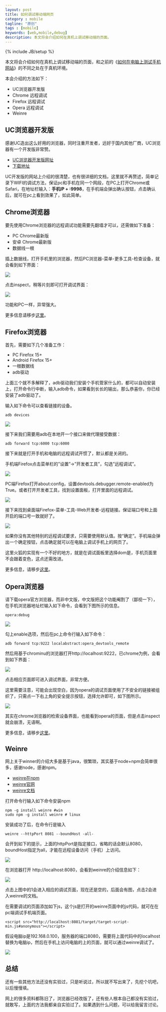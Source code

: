 ```yaml
---
layout: post
title: 如何调试移动端网页
category : mobile
tagline: "原创"
tags : [mobile]
keywords: [web,mobile,debug]
description: 本文将会介绍如何在真机上调试移动端的页面。
---
```

{% include JB/setup %}

本文将会介绍如何在真机上调试移动端的页面，和之前的《[如何在电脑上测试手机网站](http://yanhaijing.com/web/2014/02/21/how-to-test-mobile-websit-on-pc/)》的不同之处在于真机环境。

本会介绍的方法如下：

- UC浏览器开发版
- Chrome 远程调试
- Firefox 远程调试
- Opera 远程调试
- Weinre

## UC浏览器开发版

感谢UC造出这么好用的浏览器，同时注重开发者，远好于国内其他厂商，UC浏览器有一个开发版非常赞。

- [UC浏览器开发版网址](http://www.uc.cn/business/developer/)
- [下载地址](http://wap.uc.cn/index.php?action=PackageDown&do=ByPfid&product=UCBrowser&pfid=145&lang=zh-cn&bid=33533&direct=true&from=dev-slp-dir-pc)

UC开发版的网站上介绍的很清楚，也有很详细的文档，这里就不再赘述，简单记录下WIFI的调试方法，保证pc和手机在同一个网段，在PC上打开Chrome或Safari，在地址栏输入：**手机IP + :9998**，在手机端会弹出确认按钮，点击确认后，就可在pc上看到效果了，如此简单。

## Chrome浏览器

要先使用Chrome浏览器的远程调试功能需要先翻墙才可以，还需做如下准备：

- PC Chrome最新版
- 安卓 Chrome最新版
- 数据线一根

插上数据线，打开手机里的浏览器，然后PC浏览器-菜单-更多工具-检查设备，就会看到如下界面：

![]({{BLOG_IMG}}156.png)

点击inspect，稍等片刻即可打开调试界面：

![]({{BLOG_IMG}}157.png)

功能和PC一样，异常强大。

更多信息请移步[这里](https://developer.chrome.com/devtools/docs/remote-debugging#installing-androidsdk)。

## Firefox浏览器

首先，需要如下几个准备工作：

- PC Firefox 15+
- Android Firefox 15+
- 一根数据线
- adb驱动

上面三个就不多解释了，adb驱动我们安装个手机管家什么的，都可以自动安装上，打开命令行中断，输入adb命令，如果看到长长的输出，那么恭喜你，你已经安装了adb驱动了。

输入如下命令可以查看链接的设备。

	adb devices

![]({{BLOG_IMG}}152.png)

接下来我们需要用adb在本地开一个接口来做代理接受数据：

	adb forward tcp:6000 tcp:6000

接下来就是打开手机和电脑的远程调试开惯了，默认都是关闭的。

手机端Firefox点击菜单栏的”设置”->”开发者工具”，勾选”远程调试”。

![]({{BLOG_IMG}}153.png)

PC端Firefox打开about:config，设置devtools.debugger.remote-enabled为True。或者打开开发者工具，找到设置面板，打开里面的远程调试。

![]({{BLOG_IMG}}154.png)

接下来找到桌面端Firefox-菜单-工具-Web开发者-远程链接。保证端口号和上面开启的端口号一致就好了。

![]({{BLOG_IMG}}155.png)

如果你没有其他特别的远程调试要求，只需要使用默认值。按“确定”。手机端会弹出一个确定按钮，点击确定就可以在电脑上调试手机上的网页了。

这里火狐的实现有一个不好的地方，就是在调试面板里选择dom是，手机页面里不会跟着变色，这点还需改进。

更多信息，请移步[这里](https://developer.mozilla.org/en-US/docs/Tools/Remote_Debugging/Firefox_for_Android)。

## Opera浏览器

请下载opera官方浏览器，而非中文版，中文版把这个功能阉割了（鄙视一下），在手机浏览器地址栏输入如下命令，会看到下图所示的信息。

	opera:debug

![]({{BLOG_IMG}}158.png)

勾上enable选项，然后在pc上命令行输入如下命令：

	adb forward tcp:9222 localabstract:opera_devtools_remote

然后用基于chrominu的浏览器打开http://localhost:9222，已chrome为例，会看到如下界面：

![]({{BLOG_IMG}}159.png)

点击相应页面即可进入调试界面，非常方便。

这里需要注意，可能会出现空白，因为opera的调试页面使用了不安全的链接被组织了，只需点一下右上角的安全提示按钮，选择允许即可，如下图所示。

![]({{BLOG_IMG}}160.png)

其实在chrome浏览器的检索设备界面，也能看到opera的页面，但是点击inspect就会崩溃，无语啊。

更多信息，请移步[这里](https://dev.opera.com/articles/remotely-debugging-opera-for-android/)。

## Weinre

网上关于winner的介绍大多是基于java，很繁琐，其实基于node+npm会简单很多，感谢node，感谢npm。

- [weinre在npm](https://www.npmjs.com/package/weinre)
- [weinre官网](http://people.apache.org/~pmuellr/weinre/)
- [weinre文档](http://people.apache.org/~pmuellr/weinre/docs/latest/)

打开命令行输入如下命令安装npm
	
	npm -g install weinre #win
	sudo npm -g install weinre # linux

安装成功了后，在命令行是输入

	weinre --httpPort 8081 --boundHost -all-

会开到如下的提示，上面的httpPort是指定接口，省略的话会默认8080，boundHost指定为all，才能在远程设备访问（手机）上访问。

![]({{BLOG_IMG}}147.png)

在浏览器打开 http://localhost:8080，会看到weinre的介绍信息如下：

![]({{BLOG_IMG}}148.png)

点击上图中的1会进入相应的调试页面，现在还是空的，后面会有图，点击2会进入weinre的文档。

在需要调试的页面添加如下js，这个js是打开的weinre页面中的js代码，就可在在pc端调试手机端页面。

	<script src="http://localhost:8081/target/target-script-min.js#anonymous"></script>

假设电脑ip是192.168.0.100，服务器的端口8080，需要将上面代码中的localhost替换为电脑ip，然后在手机上访问电脑的上的页面，就可以通过weinre调试了。

![]({{BLOG_IMG}}149.gif)

## 总结

还有一些其他方法还没有实验过，只是听说过，所以就不写出来了，先挖个坑吧，以后慢慢填。

网上的很多资料都陈旧了，浏览器已经改版了，还有些人根本自己都没有实验过，就敢写，上面的方法我都亲自实验过了。如果遇到什么问题，可以给我留言讨论。
